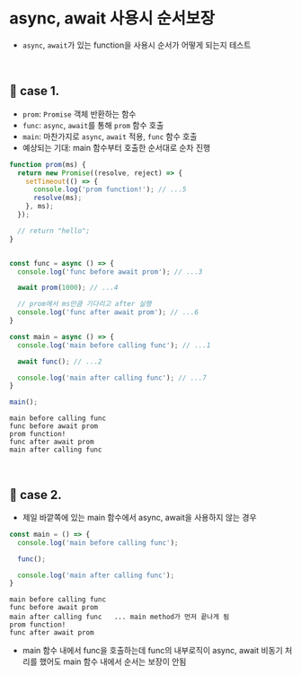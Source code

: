 # async, await 사용시 순서보장

- `async`, `await`가 있는 function을 사용시 순서가 어떻게 되는지 테스트

<br>

## :pushpin: case 1.

- `prom`: `Promise` 객체 반환하는 함수
- `func`: `async`, `await`를 통해 `prom` 함수 호출
- `main`: 마찬가지로 `async`, `await` 적용, `func` 함수 호출
- 예상되는 기대: main 함수부터 호출한 순서대로 순차 진행

```js
function prom(ms) {
  return new Promise((resolve, reject) => {
    setTimeout(() => {
      console.log('prom function!'); // ...5
      resolve(ms);
    }, ms);
  });

  // return "hello";
}


const func = async () => {
  console.log('func before await prom'); // ...3

  await prom(1000); // ...4

  // prom에서 ms만큼 기다리고 after 실행
  console.log('func after await prom'); // ...6
}

const main = async () => {
  console.log('main before calling func'); // ...1

  await func(); // ...2

  console.log('main after calling func'); // ...7
}

main();
```

```
main before calling func
func before await prom
prom function!
func after await prom
main after calling func
```

<br>

## :pushpin: case 2.

- 제일 바깥쪽에 있는 main 함수에서 async, await을 사용하지 않는 경우

```js
const main = () => {
  console.log('main before calling func');

  func();

  console.log('main after calling func');
}
```
```
main before calling func
func before await prom
main after calling func   ... main method가 먼저 끝나게 됨
prom function!
func after await prom
```
- main 함수 내에서 func을 호출하는데 func의 내부로직이 async, await 비동기 처리를 했어도 main 함수 내에서 순서는 보장이 안됨